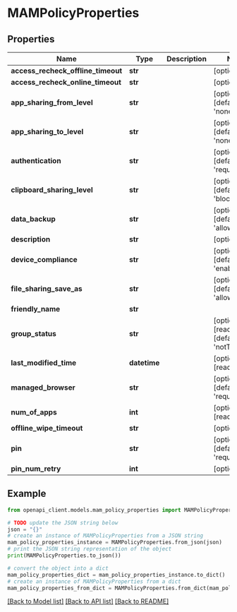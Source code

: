 # MAMPolicyProperties


## Properties

Name | Type | Description | Notes
------------ | ------------- | ------------- | -------------
**access_recheck_offline_timeout** | **str** |  | [optional] 
**access_recheck_online_timeout** | **str** |  | [optional] 
**app_sharing_from_level** | **str** |  | [optional] [default to 'none']
**app_sharing_to_level** | **str** |  | [optional] [default to 'none']
**authentication** | **str** |  | [optional] [default to 'required']
**clipboard_sharing_level** | **str** |  | [optional] [default to 'blocked']
**data_backup** | **str** |  | [optional] [default to 'allow']
**description** | **str** |  | [optional] 
**device_compliance** | **str** |  | [optional] [default to 'enable']
**file_sharing_save_as** | **str** |  | [optional] [default to 'allow']
**friendly_name** | **str** |  | 
**group_status** | **str** |  | [optional] [readonly] [default to 'notTargeted']
**last_modified_time** | **datetime** |  | [optional] [readonly] 
**managed_browser** | **str** |  | [optional] [default to 'required']
**num_of_apps** | **int** |  | [optional] [readonly] 
**offline_wipe_timeout** | **str** |  | [optional] 
**pin** | **str** |  | [optional] [default to 'required']
**pin_num_retry** | **int** |  | [optional] 

## Example

```python
from openapi_client.models.mam_policy_properties import MAMPolicyProperties

# TODO update the JSON string below
json = "{}"
# create an instance of MAMPolicyProperties from a JSON string
mam_policy_properties_instance = MAMPolicyProperties.from_json(json)
# print the JSON string representation of the object
print(MAMPolicyProperties.to_json())

# convert the object into a dict
mam_policy_properties_dict = mam_policy_properties_instance.to_dict()
# create an instance of MAMPolicyProperties from a dict
mam_policy_properties_from_dict = MAMPolicyProperties.from_dict(mam_policy_properties_dict)
```
[[Back to Model list]](../README.md#documentation-for-models) [[Back to API list]](../README.md#documentation-for-api-endpoints) [[Back to README]](../README.md)


